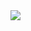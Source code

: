 <img src="https://capsule-render.vercel.app/api?type=waving&color=auto&height=200&Slice=header&text=Hyundai-project&fontSize=90" />
